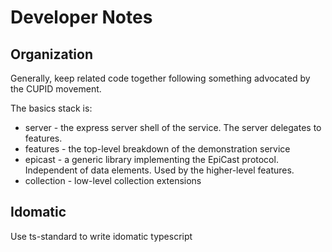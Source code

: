 # Developer Notes

## Organization

Generally, keep related code together following something advocated by the CUPID movement.

The basics stack is:

* server - the express server shell of the service. The server delegates to features.
* features - the top-level breakdown of the demonstration service
* epicast - a generic library implementing the EpiCast protocol. Independent of data elements. Used by the higher-level features.
* collection - low-level collection extensions

## Idomatic

Use ts-standard to write idomatic typescript

